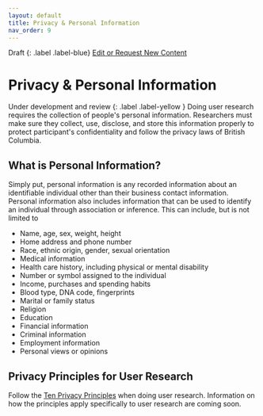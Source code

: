 ```yaml
---
layout: default
title: Privacy & Personal Information
nav_order: 9
---
```


Draft
{: .label .label-blue}
[Edit or Request New Content](https://github.com/bcgov/user-research-guide/issues/new/choose)

# Privacy & Personal Information
Under development and review
{: .label .label-yellow }
Doing user research requires the collection of people's personal information. Researchers must make sure they collect, use, disclose, and store this information properly to protect participant's confidentiality and follow the privacy laws of British Columbia.

## What is Personal Information?

Simply put, personal information is any recorded information about an identifiable individual other than their business contact information. Personal information also includes information that can be used to identify an individual through association or inference. This can include, but is not limited to

- Name, age, sex, weight, height
- Home address and phone number
- Race, ethnic origin, gender, sexual orientation
- Medical information
- Health care history, including physical or mental disability
- Number or symbol assigned to the individual
- Income, purchases and spending habits
- Blood type, DNA code, fingerprints
- Marital or family status
- Religion
- Education
- Financial information
- Criminal information
- Employment information
- Personal views or opinions

## Privacy Principles for User Research
Follow the [Ten Privacy Principles](
https://www2.gov.bc.ca/gov/content/governments/services-for-government/information-management-technology/privacy/training/principles?keyword=privacy&keyword=principles
) when doing user research. Information on how the principles apply specifically to user research are coming soon.
